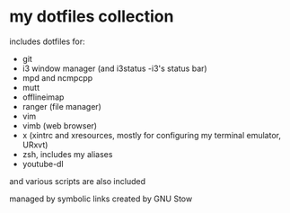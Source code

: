 
# my dotfiles collection

includes dotfiles for:
* git
* i3 window manager (and i3status -i3's status bar)
* mpd and ncmpcpp
* mutt
* offlineimap
* ranger (file manager)
* vim 
* vimb (web browser)
* x (xintrc and xresources, mostly for configuring my terminal emulator, URxvt)
* zsh, includes my aliases
* youtube-dl

and various scripts are also included

managed by symbolic links created by GNU Stow

